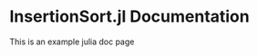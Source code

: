# InsertionSort.jl Documentation

This is an example julia doc page

```@contents
```

```@index
```
